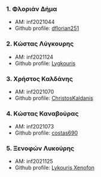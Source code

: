 ### 1. Φλοριάν Δήμα  
- ΑΜ: inf2021044  
- Github profile: [dflorian251](https://github.com/dflorian251)  
### 2. Κώστας Λύγκουρης  
- ΑΜ: inf2021124
- Github profile: [Lygkouris](https://github.com/Lygkouris)  
### 3. Χρήστος Καλδάνης  
- ΑΜ: inf2021070
- Github profile: [ChristosKaldanis](https://github.com/ChristosKaldanis)  
### 4. Κώστας Καναβούρας  
- ΑΜ: inf2021073
- Github profile: [costas690](https://github.com/costas690)  
### 5. Ξενοφών Λυκούρης
- ΑΜ: inf2021125
- Github profile: [Lykouris Xenofon](https://github.com/inf2021125)
